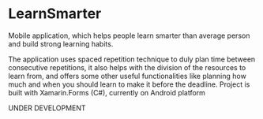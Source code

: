 # LearnSmarter
Mobile application, which helps people learn smarter than average person and build strong learning habits.

The application uses spaced repetition technique to duly plan time between consecutive repetitions, it also helps
with the division of the resources to learn from, and offers some other useful functionalities like planning how much
and when you should learn to make it before the deadline.
Project is built with Xamarin.Forms (C#), currently on Android platform

UNDER DEVELOPMENT
